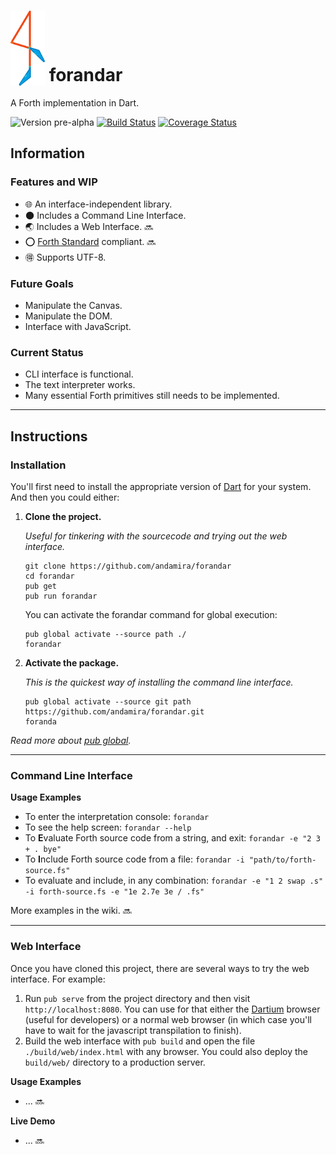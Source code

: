 # <img src="https://raw.githubusercontent.com/andamira/forandar/master/web/img/logo-55x120.png" valign="bottom">  forandar

A Forth implementation in Dart.

![Version pre-alpha](https://img.shields.io/badge/version-pre--alpha-C70300.svg)
[![Build Status](https://travis-ci.org/andamira/forandar.svg?branch=master)](https://travis-ci.org/andamira/forandar)
[![Coverage Status](https://coveralls.io/repos/github/andamira/forandar/badge.svg?branch=master)](https://coveralls.io/github/andamira/forandar?branch=master)

## Information

### Features and WIP

- :globe_with_meridians: An interface-independent library.
- :new_moon: Includes a Command Line Interface.
- :earth_asia: Includes a Web Interface. :soon:
- :o: [Forth Standard](http://forth-standard.org/) compliant. :soon:
- :ideograph_advantage: Supports UTF-8.

### Future Goals

- Manipulate the Canvas.
- Manipulate the DOM.
- Interface with JavaScript.

### Current Status

- CLI interface is functional.
- The text interpreter works.
- Many essential Forth primitives still needs to be implemented.

---

## Instructions

### Installation

You'll first need to install the appropriate version of [Dart](https://www.dartlang.org/downloads/) for your system. And then you could either:

1. **Clone the project.**

	*Useful for tinkering with the sourcecode and trying out the web interface.*

	```
	git clone https://github.com/andamira/forandar
	cd forandar
	pub get
	pub run forandar
	```

	You can activate the forandar command for global execution:

	```
	pub global activate --source path ./
	forandar
	```

2. **Activate the package.**

	*This is the quickest way of installing the command line interface.*

	```
	pub global activate --source git path https://github.com/andamira/forandar.git
	foranda
	```

*Read more about [pub global](https://www.dartlang.org/tools/pub/cmd/pub-global.html).*

---

### Command Line Interface

**Usage Examples**

* To enter the interpretation console: `forandar`
* To see the help screen: `forandar --help`
* To **E**valuate Forth source code from a string, and exit: `forandar -e "2 3 + . bye"`
* To **I**nclude Forth source code from a file: `forandar -i "path/to/forth-source.fs"`
* To evaluate and include, in any combination: `forandar -e "1 2 swap .s" -i forth-source.fs -e "1e 2.7e 3e / .fs"` 

More examples in the wiki. :soon:

---

### Web Interface

Once you have cloned this project, there are several ways to try the web interface. For example:

1. Run `pub serve` from the project directory and then visit `http://localhost:8080`. You can use for that either the [Dartium](https://www.dartlang.org/tools/dartium/) browser (useful for developers) or a normal web browser (in which case you'll have to wait for the javascript transpilation to finish).
2. Build the web interface with `pub build` and open the file `./build/web/index.html` with any browser. You could also deploy the `build/web/` directory to a production server.

**Usage Examples**

* ... :soon:


**Live Demo**

* ... :soon:
